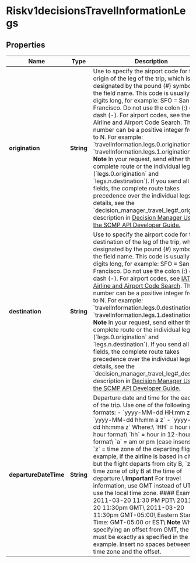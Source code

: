 
# Riskv1decisionsTravelInformationLegs

## Properties
Name | Type | Description | Notes
------------ | ------------- | ------------- | -------------
**origination** | **String** | Use to specify the airport code for the origin of the leg of the trip, which is designated by the pound (#) symbol in the field name. This code is usually three digits long, for example: SFO &#x3D; San Francisco. Do not use the colon (:) or the dash (-). For airport codes, see the IATA Airline and Airport Code Search. The leg number can be a positive integer from 0 to N. For example: &#x60;travelInformation.legs.0.origination&#x3D;SFO&#x60; &#x60;travelInformation.legs.1.origination&#x3D;SFO&#x60;  **Note** In your request, send either the complete route or the individual legs (&#x60;legs.0.origination&#x60; and &#x60;legs.n.destination&#x60;). If you send all the fields, the complete route takes precedence over the individual legs.  For details, see the &#x60;decision_manager_travel_leg#_orig&#x60; field description in [Decision Manager Using the SCMP API Developer Guide.](https://www.cybersource.com/developers/documentation/fraud_management/)  |  [optional]
**destination** | **String** | Use to specify the airport code for the destination of the leg of the trip, which is designated by the pound (#) symbol in the field name. This code is usually three digits long, for example: SFO &#x3D; San Francisco. Do not use the colon (:) or the dash (-). For airport codes, see [IATA Airline and Airport Code Search](https://www.iata.org/publications/Pages/code-search.aspx). The leg number can be a positive integer from 0 to N. For example:  &#x60;travelInformation.legs.0.destination&#x3D;SFO&#x60; &#x60;travelInformation.legs.1.destination&#x3D;SFO&#x60;  **Note** In your request, send either the complete route or the individual legs (&#x60;legs.0.origination&#x60; and &#x60;legs.n.destination&#x60;). If you send all the fields, the complete route takes precedence over the individual legs.  For details, see the &#x60;decision_manager_travel_leg#_dest&#x60; field description in [Decision Manager Using the SCMP API Developer Guide.](https://www.cybersource.com/developers/documentation/fraud_management/)  |  [optional]
**departureDateTime** | **String** | Departure date and time for the each leg of the trip. Use one of the following formats: - &#x60;yyyy-MM-dd HH:mm z&#x60; - &#x60;yyyy-MM-dd hh:mm a z&#x60; - &#x60;yyyy-MM-dd hh:mma z&#x60;  Where:\\ &#x60;HH&#x60; &#x3D; hour in 24-hour format\\ &#x60;hh&#x60; &#x3D; hour in 12-hour format\\ &#x60;a&#x60; &#x3D; am or pm (case insensitive)\\ &#x60;z&#x60; &#x3D; time zone of the departing flight. For example, if the airline is based in city A, but the flight departs from city B, &#x60;z&#x60; is the time zone of city B at the time of departure.\\ **Important** For travel information, use GMT instead of UTC, or use the local time zone.  #### Examples  2011-03-20 11:30 PM PDT\\ 2011-03-20 11:30pm GMT\\ 2011-03-20 11:30pm GMT-05:00\\ Eastern Standard Time: GMT-05:00 or EST\\  **Note** When specifying an offset from GMT, the format must be exactly as specified in the example. Insert no spaces between the time zone and the offset.  |  [optional]




